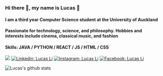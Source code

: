 ### Hi there 👋, my name is Lucas :orange_heart:
#### I am a third year Computer Science student at the University of Auckland
#### Passionate for technology, science, and philosophy. Hobbies and interests include cinema, classical music, and fashion ####
#### Skills: JAVA / PYTHON / REACT / JS / HTML / CSS ####

[![](https://img.shields.io/badge/-View_my_portfolio-orange?style=flat&logo=SitePoint&logoColor=white&link=https://lucasli233.github.io/react-portfolio/)](https://lucasli233.github.io/react-portfolio/) [![Linkedin: Lucas Li](https://img.shields.io/badge/-Find_me_on_Linkedin-orange?style=flat&logo=Linkedin&logoColor=white&link=https://www.linkedin.com/in/lucasli233/)](https://www.linkedin.com/in/lucasli233/) [![Instagram: Lucas Li](https://img.shields.io/badge/-Find_me_on_Instagram_-orange?style=flat&logo=Instagram&logoColor=white&link=https://www.instagram.com/lucass.li_/)](https://www.instagram.com/lucass.li_/) [![Facebook: Lucas Li](https://img.shields.io/badge/-Find_me_on_Facebook_-orange?style=flat&logo=Facebook&logoColor=white&link=https://www.facebook.com/LucasShengqiLi/)](https://www.facebook.com/LucasShengqiLi/)

![Lucas's github stats](https://github-readme-stats.vercel.app/api?username=lucasli233&show_icons=true&theme=great-gatsby)

